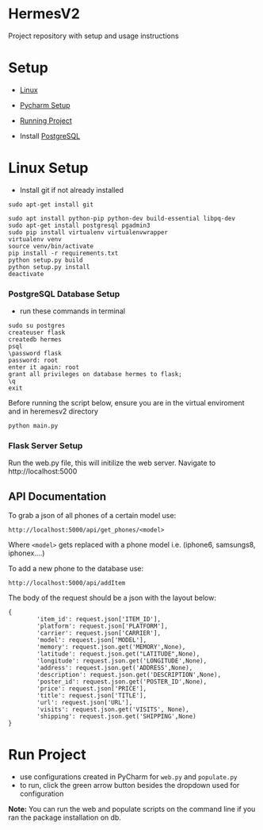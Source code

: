 # HermesV2
Project repository with setup and usage instructions


# Setup
- [Linux](#linux-setup)
- [Pycharm Setup](#pycharm-ide-setup)
- [Running Project](#run-project)



- Install [PostgreSQL](https://www.postgresql.org/download/windows/)


# Linux Setup
- Install git if not already installed
```
sudo apt-get install git

sudo apt install python-pip python-dev build-essential libpq-dev
sudo apt-get install postgresql pgadmin3
sudo pip install virtualenv virtualenvwrapper
virtualenv venv
source venv/bin/activate
pip install -r requirements.txt
python setup.py build
python setup.py install
deactivate
```

### PostgreSQL Database Setup
- run these commands in terminal
```
sudo su postgres
createuser flask
createdb hermes 
psql
\password flask
password: root
enter it again: root
grant all privileges on database hermes to flask;
\q
exit
```
Before running the script below, ensure you are in the virtual enviroment and in heremesv2 directory
```
python main.py
```


### Flask Server Setup

Run the web.py file, this will initilize the web server.
Navigate to http://localhost:5000

## API Documentation
To grab a json of all phones of a certain model use:
```
http://localhost:5000/api/get_phones/<model>
```
Where `<model>` gets replaced with a phone model i.e. (iphone6, samsungs8, iphonex....)
  
To add a new phone to the database use:
```
http://localhost:5000/api/addItem
```
The body of the request should be a json with the layout below:
```
{
        'item_id': request.json['ITEM_ID'],
        'platform': request.json['PLATFORM'],
        'carrier': request.json['CARRIER'],
        'model': request.json['MODEL'],
        'memory': request.json.get('MEMORY',None),
        'latitude': request.json.get("LATITUDE",None),
        'longitude': request.json.get('LONGITUDE',None),
        'address': request.json.get('ADDRESS',None),
        'description': request.json.get('DESCRIPTION',None),
        'poster_id': request.json.get('POSTER_ID',None),
        'price': request.json['PRICE'],
        'title': request.json['TITLE'],
        'url': request.json['URL'],
        'visits': request.json.get('VISITS', None),
        'shipping': request.json.get('SHIPPING',None)
}
```
  
# Run Project
- use configurations created in PyCharm for `web.py` and `populate.py`
- to run, click the green arrow button besides the dropdown used for configuration


**Note:** You can run the web and populate scripts on the command line if you ran the package installation on db.


